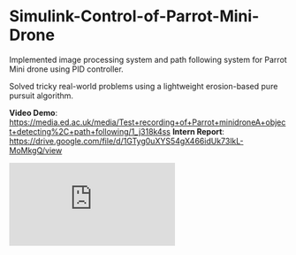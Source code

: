 # Simulink-Control-of-Parrot-Mini-Drone

Implemented image processing system and path following system for Parrot Mini drone using PID controller. 

Solved tricky real-world problems using a lightweight erosion-based pure pursuit algorithm. 

**Video Demo**: https://media.ed.ac.uk/media/Test+recording+of+Parrot+minidroneA+object+detecting%2C+path+following/1_j318k4ss
**Intern Report**: https://drive.google.com/file/d/1GTyg0uXYS54gX466idUk73lkL-MoMkgQ/view

![image txt](https://www.crutchfield.com/S-6716C6EPCdD/p_333F727008/Parrot-Mambo-Fly-Drone.html#&gid=1&pid=1)

